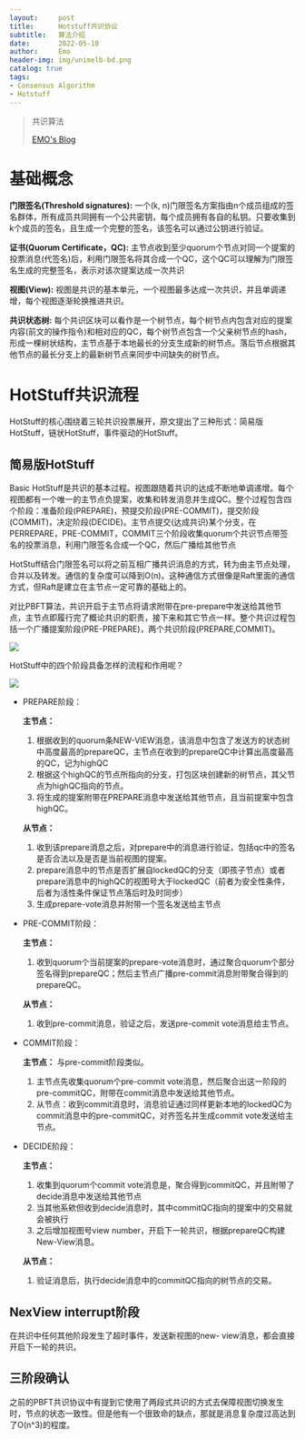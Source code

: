 ```yaml
---
layout:     post
title:      Hotstuff共识协议
subtitle:   算法介绍
date:       2022-05-10
author:     Emo
header-img: img/unimelb-bd.png
catalog: true
tags:
- Consensus Algorithm
- Hotstuff
---
```


> 共识算法
>
> [EMO's Blog](https://emosama.github.io/)

# 基础概念
**门限签名(Threshold signatures):** 一个(k, n)门限签名方案指由n个成员组成的签名群体，所有成员共同拥有一个公共密钥，每个成员拥有各自的私钥。只要收集到k个成员的签名，且生成一个完整的签名，该签名可以通过公钥进行验证。

**证书(Quorum Certificate，QC):** 主节点收到至少quorum个节点对同一个提案的投票消息(代签名)后，利用门限签名将其合成一个QC，这个QC可以理解为门限签名生成的完整签名，表示对该次提案达成一次共识

**视图(View):** 视图是共识的基本单元，一个视图最多达成一次共识，并且单调递增，每个视图逐渐轮换推进共识。

**共识状态树:** 每个共识区块可以看作是一个树节点，每个树节点内包含对应的提案内容(前文的操作指令)和相对应的QC，每个树节点包含一个父亲树节点的hash，形成一棵树状结构，主节点基于本地最长的分支生成新的树节点。落后节点根据其他节点的最长分支上的最新树节点来同步中间缺失的树节点。

# HotStuff共识流程
HotStuff的核心围绕着三轮共识投票展开，原文提出了三种形式：简易版HotStuff，链状HotStuff，事件驱动的HotStuff。

## 简易版HotStuff
Basic HotStuff是共识的基本过程。视图跟随着共识的达成不断地单调递增。每个视图都有一个唯一的主节点负提案，收集和转发消息并生成QC。整个过程包含四个阶段：准备阶段(PREPARE)，预提交阶段(PRE-COMMIT)，提交阶段(COMMIT)，决定阶段(DECIDE)。主节点提交(达成共识)某个分支，在PERREPARE，PRE-COMMIT，COMMIT三个阶段收集quorum个共识节点带签名的投票消息，利用门限签名合成一个QC，然后广播给其他节点

HotStuff结合门限签名可以将之前互相广播共识消息的方式，转为由主节点处理，合并以及转发。通信的复杂度可以降到O(n)。这种通信方式很像是Raft里面的通信方式，但Raft是建立在主节点一定可靠的基础上的。

对比PBFT算法，共识开启于主节点将请求附带在pre-prepare中发送给其他节点，主节点即履行完了概论共识的职责，接下来和其它节点一样。整个共识过程包括一个广播提案阶段(PRE-PREPARE)，两个共识阶段(PREPARE,COMMIT)。

<img src="{{site.url}}/img/2022-05-10-Hotstuff共识协议/Aspose.Words.0f275299-1338-4304-a908-a29501cd1f8d.001.png">

HotStuff中的四个阶段具备怎样的流程和作用呢？

<img src="{{site.url}}/img/2022-05-10-Hotstuff共识协议/Aspose.Words.0f275299-1338-4304-a908-a29501cd1f8d.002.png">

- PREPARE阶段：

  **主节点：**
    1. 根据收到的quorum条NEW-VIEW消息，该消息中包含了发送方的状态树中高度最高的prepareQC，主节点在收到的prepareQC中计算出高度最高的QC，记为highQC
    2. 根据这个highQC的节点所指向的分支，打包区块创建新的树节点，其父节点为highQC指向的节点。
    3. 将生成的提案附带在PREPARE消息中发送给其他节点，且当前提案中包含highQC。
  
  **从节点：**
    1. 收到该prepare消息之后，对prepare中的消息进行验证，包括qc中的签名是否合法以及是否是当前视图的提案。 
    2. prepare消息中的节点是否扩展自lockedQC的分支（即孩子节点）或者prepare消息中的highQC的视图号大于lockedQC（前者为安全性条件，后者为活性条件保证节点落后时及时同步）
    3. 生成prepare-vote消息并附带一个签名发送给主节点

- PRE-COMMIT阶段：
  
  **主节点：**
    1. 收到quorum个当前提案的prepare-vote消息时，通过聚合quorum个部分签名得到prepareQC；然后主节点广播pre-commit消息附带聚合得到的prepareQC。
  
  **从节点：**
    1. 收到pre-commit消息，验证之后，发送pre-commit vote消息给主节点。

- COMMIT阶段：
  
  **主节点：** 与pre-commit阶段类似。
    1. 主节点先收集quorum个pre-commit vote消息，然后聚合出这一阶段的pre-commitQC，附带在commit消息中发送给其他节点。
    2. 从节点：收到commit消息时，消息验证通过同样更新本地的lockedQC为commit消息中的pre-commitQC，对齐签名并生成commit vote发送给主节点。

- DECIDE阶段：
  
  **主节点：**
    1. 收集到quorum个commit vote消息是，聚合得到commitQC，并且附带了decide消息中发送给其他节点
    2. 当其他系欸但收到decide消息时，其中commitQC指向的提案中的交易就会被执行
    3. 之后增加视图号view number，开启下一轮共识，根据prepareQC构建New-View消息。
  
  **从节点：**
    1. 验证消息后，执行decide消息中的commitQC指向的树节点的交易。

## NexView interrupt阶段
在共识中任何其他阶段发生了超时事件，发送新视图的new-	view消息，都会直接开启下一轮的共识。

## 三阶段确认

之前的PBFT共识协议中有提到它使用了两段式共识的方式去保障视图切换发生时，节点的状态一致性。但是他有一个很致命的缺点，那就是消息复杂度过高达到了O(n^3)的程度。

